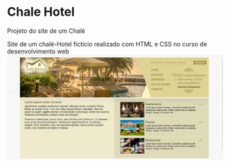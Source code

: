 # Chale Hotel
 Projeto do site de um Chalé

Site de um chalé-Hotel ficticio realizado com HTML e CSS no curso de desenvolvimento web
<img src="chale.jpg"/>